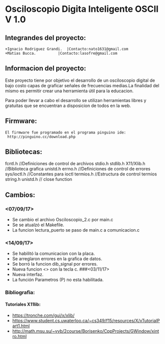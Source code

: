 # Osciloscopio Digita Inteligente OSCII	V 1.0	
## Integrandes del proyecto:
	+Ignacio Rodriguez Grandi.	|Contacto:nato1631@gmail.com
	+Matias Bucca.			|Contacto:lasofre@gmail.com

## Informacion del proyecto:

Este proyecto tiene por objetivo el desarrollo de un osciloscopio digital de bajo costo
capas de graficar señales de frecuencias medias.La finalidad del mismo es permitir 
crear una herramienta útil para la educacion.

Para poder llevar a cabo el desarrollo se utilizan herramientas libres y gratuitas que se encuentran a disposicion de todos en la web.

## Firmware:
	El firmware fue programado en el programa pinguino ide:
	 http://pinguino.cc/download.php

## Bibliotecas:

fcntl.h 		//Definiciones de control de archivos
stdio.h
stdlib.h
X11/Xlib.h		//Biblioteca grafica
unistd.h
errno.h			//Definiciones de control de errores 
sys/ioctl.h 		//Constantes para ioctl 
termios.h 		//Estructura de control termios 
string.h
unistd.h 		// close function
	
## Cambios:
### <07/09/17>
* Se cambio el archivo Osciloscopio_2.c por main.c
* Se se atualzó el Makefile.
* La funcion lectura_puerto se paso de main.c a comunicacion.c
### <14/09/17>
* Se habilitó la comunicacion con la placa.
* Se arreglaron errores en la grafica de datos.
* Se borró la funcion dib_signal por errores.
* Nueva funcion <<Chop>> con la tecla c.
###<03/11/17>
* Nueva interfaz.
* La función Parametros (P) no esta habilitada.
### Bibliografia:
#### Tutoriales X11lib:
* https://tronche.com/gui/x/xlib/
* https://www.student.cs.uwaterloo.ca/~cs349/f15/resources/X/xTutorialPart1.html
* http://math.msu.su/~vvb/2course/Borisenko/CppProjects/GWindow/xintro.html


